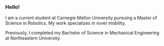 ### Hello!

I am a current student at Carnegie Mellon University pursuing a Master of Science in Robotics. My work specializes in rover mobility.

Previously, I completed my Bachelor of Science in Mechanical Engineering at Northeastern University.

<!--
**eholandcmu/eholandcmu** is a ✨ _special_ ✨ repository because its `README.md` (this file) appears on your GitHub profile.

Here are some ideas to get you started:

- 🔭 I’m currently working on ...
- 🌱 I’m currently learning ...
- 👯 I’m looking to collaborate on ...
- 🤔 I’m looking for help with ...
- 💬 Ask me about ...
- 📫 How to reach me: ...
- 😄 Pronouns: ...
- ⚡ Fun fact: ...
-->
